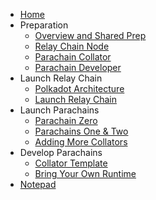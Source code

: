 <!-- docs/_sidebar.md -->

* [Home](/)
* Preparation
  * [Overview and Shared Prep](1-prep/1-shared.md)
  * [Relay Chain Node](1-prep/2-relay.md)
  * [Parachain Collator](1-prep/3-collator.md)
  * [Parachain Developer](1-prep/4-developer.md)
* Launch Relay Chain
  * [Polkadot Architecture](2-relay-chain/1-architecture.md)
  * [Launch Relay Chain](2-relay-chain/2-launch.md)
* Launch Parachains
  * [Parachain Zero](3-parachains/1-parachain-zero.md)
  * [Parachains One & Two](3-parachains/2-parachains-one-two.md)
  * [Adding More Collators](3-parachains/3-more-collators.md)
* Develop Parachains
  * [Collator Template](4-developer/1-collator-template.md)
  * [Bring Your Own Runtime](4-developer/2-byo-runtime.md)
* [Notepad](5-notes.md)
